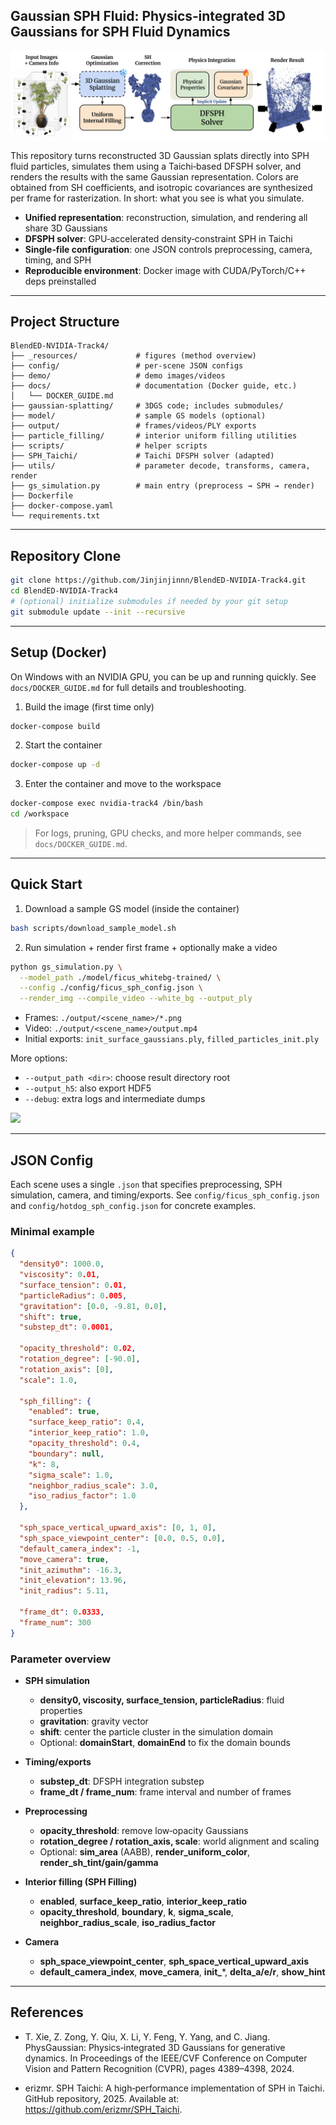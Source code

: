 ## Gaussian SPH Fluid: Physics‑integrated 3D Gaussians for SPH Fluid Dynamics

<p align="center">
  <img src="resources/method_overview.png" alt="Method Overview">
</p>

This repository turns reconstructed 3D Gaussian splats directly into SPH fluid particles, simulates them using a Taichi‑based DFSPH solver, and renders the results with the same Gaussian representation. Colors are obtained from SH coefficients, and isotropic covariances are synthesized per frame for rasterization. In short: what you see is what you simulate.

- **Unified representation**: reconstruction, simulation, and rendering all share 3D Gaussians
- **DFSPH solver**: GPU‑accelerated density‑constraint SPH in Taichi
- **Single‑file configuration**: one JSON controls preprocessing, camera, timing, and SPH
- **Reproducible environment**: Docker image with CUDA/PyTorch/C++ deps preinstalled

---

## Project Structure

```
BlendED-NVIDIA-Track4/
├── _resources/             # figures (method overview)
├── config/                 # per‑scene JSON configs
├── demo/                   # demo images/videos
├── docs/                   # documentation (Docker guide, etc.)
│   └── DOCKER_GUIDE.md
├── gaussian-splatting/     # 3DGS code; includes submodules/
├── model/                  # sample GS models (optional)
├── output/                 # frames/videos/PLY exports
├── particle_filling/       # interior uniform filling utilities
├── scripts/                # helper scripts
├── SPH_Taichi/             # Taichi DFSPH solver (adapted)
├── utils/                  # parameter decode, transforms, camera, render
├── gs_simulation.py        # main entry (preprocess → SPH → render)
├── Dockerfile
├── docker-compose.yaml
└── requirements.txt
```

---

## Repository Clone

```bash
git clone https://github.com/Jinjinjinnn/BlendED-NVIDIA-Track4.git
cd BlendED-NVIDIA-Track4
# (optional) initialize submodules if needed by your git setup
git submodule update --init --recursive
```

---

## Setup (Docker)

On Windows with an NVIDIA GPU, you can be up and running quickly. See `docs/DOCKER_GUIDE.md` for full details and troubleshooting.

1) Build the image (first time only)
```bash
docker-compose build
```

2) Start the container
```bash
docker-compose up -d
```

3) Enter the container and move to the workspace
```bash
docker-compose exec nvidia-track4 /bin/bash
cd /workspace
```

> For logs, pruning, GPU checks, and more helper commands, see `docs/DOCKER_GUIDE.md`.

---

## Quick Start

1) Download a sample GS model (inside the container)
```bash
bash scripts/download_sample_model.sh
```

2) Run simulation + render first frame + optionally make a video
```bash
python gs_simulation.py \
  --model_path ./model/ficus_whitebg-trained/ \
  --config ./config/ficus_sph_config.json \
  --render_img --compile_video --white_bg --output_ply
```

- Frames: `./output/<scene_name>/*.png`
- Video: `./output/<scene_name>/output.mp4`
- Initial exports: `init_surface_gaussians.ply`, `filled_particles_init.ply`

More options:
- `--output_path <dir>`: choose result directory root
- `--output_h5`: also export HDF5
- `--debug`: extra logs and intermediate dumps

<img src="./demo/ficus.gif" width="300"/>

---

## JSON Config

Each scene uses a single `.json` that specifies preprocessing, SPH simulation, camera, and timing/exports. See `config/ficus_sph_config.json` and `config/hotdog_sph_config.json` for concrete examples.

### Minimal example

```json
{
  "density0": 1000.0,
  "viscosity": 0.01,
  "surface_tension": 0.01,
  "particleRadius": 0.005,
  "gravitation": [0.0, -9.81, 0.0],
  "shift": true,
  "substep_dt": 0.0001,

  "opacity_threshold": 0.02,
  "rotation_degree": [-90.0],
  "rotation_axis": [0],
  "scale": 1.0,

  "sph_filling": {
    "enabled": true,
    "surface_keep_ratio": 0.4,
    "interior_keep_ratio": 1.0,
    "opacity_threshold": 0.4,
    "boundary": null,
    "k": 8,
    "sigma_scale": 1.0,
    "neighbor_radius_scale": 3.0,
    "iso_radius_factor": 1.0
  },

  "sph_space_vertical_upward_axis": [0, 1, 0],
  "sph_space_viewpoint_center": [0.0, 0.5, 0.0],
  "default_camera_index": -1,
  "move_camera": true,
  "init_azimuthm": -16.3,
  "init_elevation": 13.96,
  "init_radius": 5.11,

  "frame_dt": 0.0333,
  "frame_num": 300
}
```

### Parameter overview

- **SPH simulation**
  - **density0, viscosity, surface_tension, particleRadius**: fluid properties
  - **gravitation**: gravity vector
  - **shift**: center the particle cluster in the simulation domain
  - Optional: **domainStart**, **domainEnd** to fix the domain bounds

- **Timing/exports**
  - **substep_dt**: DFSPH integration substep
  - **frame_dt / frame_num**: frame interval and number of frames

- **Preprocessing**
  - **opacity_threshold**: remove low‑opacity Gaussians
  - **rotation_degree / rotation_axis, scale**: world alignment and scaling
  - Optional: **sim_area** (AABB), **render_uniform_color**, **render_sh_tint/gain/gamma**

- **Interior filling (SPH Filling)**
  - **enabled**, **surface_keep_ratio**, **interior_keep_ratio**
  - **opacity_threshold**, **boundary**, **k**, **sigma_scale**, **neighbor_radius_scale**, **iso_radius_factor**

- **Camera**
  - **sph_space_viewpoint_center**, **sph_space_vertical_upward_axis**
  - **default_camera_index**, **move_camera**, **init_***, **delta_a/e/r**, **show_hint**

---

## References

- T. Xie, Z. Zong, Y. Qiu, X. Li, Y. Feng, Y. Yang, and C. Jiang. PhysGaussian: Physics‑integrated 3D Gaussians for generative dynamics. In Proceedings of the IEEE/CVF Conference on Computer Vision and Pattern Recognition (CVPR), pages 4389–4398, 2024.

- erizmr. SPH Taichi: A high‑performance implementation of SPH in Taichi. GitHub repository, 2025. Available at: https://github.com/erizmr/SPH_Taichi.


